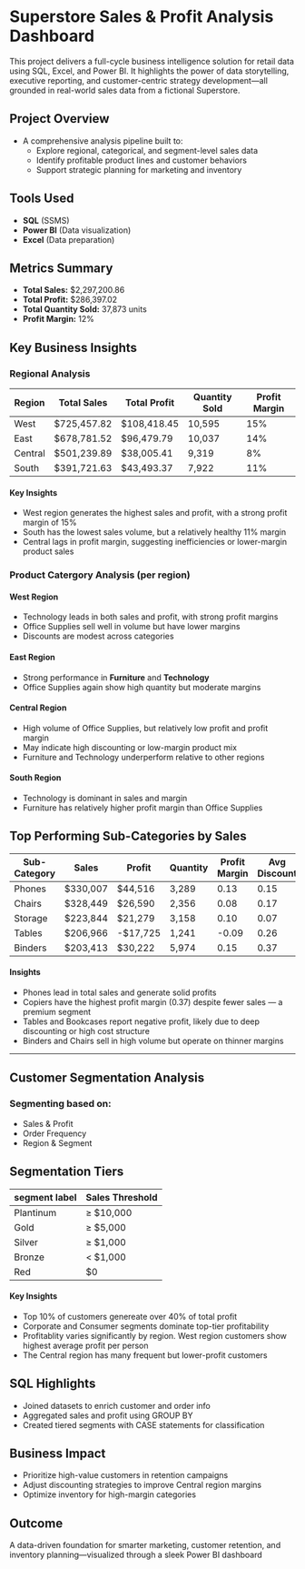 
# Superstore Sales & Profit Analysis Dashboard

This project delivers a full-cycle business intelligence solution for retail data using SQL, Excel, and Power BI. It highlights the power of data storytelling, executive reporting, and customer-centric strategy development—all grounded in real-world sales data from a fictional Superstore.
    
## Project Overview
- A comprehensive analysis pipeline built to:
    - Explore regional, categorical, and segment-level sales data
    - Identify profitable product lines and customer behaviors
    - Support strategic planning for marketing and inventory

## Tools Used

- **SQL** (SSMS)
- **Power BI** (Data visualization)
- **Excel** (Data preparation)

## Metrics Summary

- **Total Sales:** $2,297,200.86
- **Total Profit:** $286,397.02
- **Total Quantity Sold:** 37,873 units
- **Profit Margin:** 12%

##  Key Business Insights
### Regional Analysis

| Region       | Total Sales   | Total Profit  | Quantity Sold | Profit Margin |
|--------------|---------------|---------------|----------------|----------------|
| West         | $725,457.82   | $108,418.45   | 10,595         | 15%            |
| East         | $678,781.52   | $96,479.79    | 10,037         | 14%            |
| Central      | $501,239.89   | $38,005.41    | 9,319          | 8%             |
| South        | $391,721.63   | $43,493.37    | 7,922          | 11%            |

#### Key Insights

- West region generates the highest sales and profit, with a strong profit margin of 15%
- South has the lowest sales volume, but a relatively healthy 11% margin
- Central lags in profit margin, suggesting inefficiencies or lower-margin product sales

### Product Catergory Analysis (per region)
#### West Region
- Technology leads in both sales and profit, with strong profit margins
- Office Supplies sell well in volume but have lower margins
- Discounts are modest across categories

#### East Region
- Strong performance in **Furniture** and **Technology**
- Office Supplies again show high quantity but moderate margins

#### Central Region
- High volume of Office Supplies, but relatively low profit and profit margin
- May indicate high discounting or low-margin product mix
- Furniture and Technology underperform relative to other regions

#### South Region
- Technology is dominant in sales and margin
- Furniture has relatively higher profit margin than Office Supplies

##  Top Performing Sub-Categories by Sales

| Sub-Category | Sales      | Profit     | Quantity | Profit Margin | Avg Discount |
|--------------|------------|------------|----------|----------------|---------------|
| Phones       | $330,007   | $44,516    | 3,289    | 0.13           | 0.15          |
| Chairs       | $328,449   | $26,590    | 2,356    | 0.08           | 0.17          |
| Storage      | $223,844   | $21,279    | 3,158    | 0.10           | 0.07          |
| Tables       | $206,966   | -$17,725   | 1,241    | -0.09          | 0.26          |
| Binders      | $203,413   | $30,222    | 5,974    | 0.15           | 0.37          |

#### Insights

- Phones lead in total sales and generate solid profits
- Copiers have the highest profit margin (0.37) despite fewer sales — a premium segment
- Tables and Bookcases report negative profit, likely due to deep discounting or high cost structure
- Binders and Chairs sell in high volume but operate on thinner margins

---

## Customer Segmentation Analysis 
### Segmenting based on: 
- Sales & Profit
- Order Frequency
- Region & Segment 

## Segmentation Tiers 
| segment label          | Sales Threshold  |
|---------------------|--------------------------|
|Plantinum         |   ≥ $10,000 |
| Gold       | ≥ $5,000 |
| Silver     | ≥ $1,000|
| Bronze     | < $1,000 |
| Red         | $0      |


#### Key Insights
- Top 10% of customers genereate over 40% of total profit
- Corporate and Consumer segments dominate top-tier profitability
- Profitablity varies significantly by region. West region customers show highest average profit per person
- The Central region has many frequent but lower-profit customers

## SQL Highlights
- Joined datasets to enrich customer and order info
- Aggregated sales and profit using GROUP BY
- Created tiered segments with CASE statements for classification

## Business Impact
- Prioritize high-value customers in retention campaigns
- Adjust discounting strategies to improve Central region margins
- Optimize inventory for high-margin categories

## Outcome

A data-driven foundation for smarter marketing, customer retention, and inventory planning—visualized through a sleek Power BI dashboard
